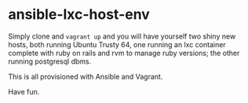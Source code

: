 # ansible-lxc-host-env

Simply clone and `vagrant up` and you will have yourself two shiny new hosts, both running Ubuntu Trusty 64, one running an lxc container complete with ruby on rails and rvm to manage ruby versions;  the other running postgresql dbms.

This is all provisioned with Ansible and Vagrant.

Have fun.